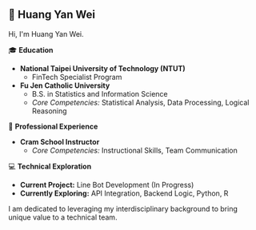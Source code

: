 ## 👋 Huang Yan Wei

Hi, I'm Huang Yan Wei.

🎓 **Education**
* **National Taipei University of Technology (NTUT)**
    * FinTech Specialist Program
* **Fu Jen Catholic University**
    * B.S. in Statistics and Information Science
    * *Core Competencies:* Statistical Analysis, Data Processing, Logical Reasoning

💼 **Professional Experience**
* **Cram School Instructor**
    * *Core Competencies:* Instructional Skills, Team Communication

💻 **Technical Exploration**
* **Current Project:** Line Bot Development (In Progress)
* **Currently Exploring:** API Integration, Backend Logic, Python, R

I am dedicated to leveraging my interdisciplinary background to bring unique value to a technical team.
